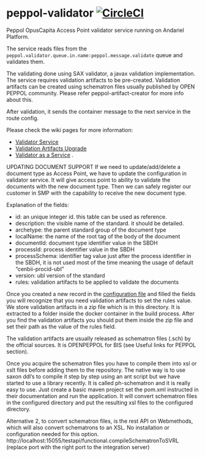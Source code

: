 # peppol-validator [![CircleCI](https://circleci.com/gh/OpusCapita/peppol-validator.svg?style=svg)](https://circleci.com/gh/OpusCapita/peppol-validator)

Peppol OpusCapita Access Point validator service running on Andariel Platform.

The service reads files from the `peppol.validator.queue.in.name:peppol.message.validate` queue and validates them. 

The validating done using SAX validator, a javax validation implementation. The service requires validation artifacts to be pre-created. Validation artifacts can be created using schematron files usually published by OPEN PEPPOL community. Please refer peppol-artifact-creator for more info about this.

After validation, it sends the container message to the next service in the route config.

Please check the wiki pages for more information:
* [Validator Service](https://opuscapita.atlassian.net/wiki/spaces/IIPEP/pages/107806873/New+Peppol+solution+modules+description#NewPeppolsolutionmodulesdescription-validator)
* [Validation Artifacts Upgrade](https://opuscapita.atlassian.net/wiki/spaces/IIPEP/pages/107806896/Upgrade+of+validation+artifacts)
* [Validator as a Service](https://opuscapita.atlassian.net/wiki/spaces/IIPEP/pages/107806913/Validator+as+a+Service)
.

UPDATING DOCUMENT SUPPORT
If we need to update/add/delete a document type as Access Point, we have to update the configuration in validator service. It will give access point to ability to validate the documents with the new document type. Then we can safely register our customer in SMP with the capability to receive the new document type. 

Explanation of the fields:

* id: an unique integer id. this table can be used as reference.
* description: the visible name of the standard. it should be detailed.
* archetype: the parent standard group of the document type
* localName: the name of the root tag of the body of the document
* documentId: document type identifier value in the SBDH
* processId: process identifier value in the SBDH
* processSchema: identifier tag value just after the process identifier in the SBDH, it is not used most of the time meaning the usage of default “cenbii-procid-ubl”
* version: ubl version of the standard
* rules: validation artifacts to be applied to validate the documents

Once you created a new record in the [configuration file](https://github.com/OpusCapita/peppol-validator/blob/master/src/main/resources/application-validating.yml) and filled the fields you will recognize that you need validation artifacts to set the rules value. We store validation artifacts in a zip file which is in this directory. It is extracted to a folder inside the docker container in the build process. After you find the validation artifacts you should put them inside the zip file and set their path as the value of the rules field.

The validation artifacts are usually released as schematron files (.sch) by the official sources. It is OPENPEPPOL for BIS (see Useful links for PEPPOL section).

Once you acquire the schematron files you have to compile them into xsl or xslt files before adding them to the repository. The native way is to use saxon ddl’s to compile it step by step using an ant script but we have started to use a library recently. It is called ph-schematron and it is really easy to use. Just create a basic maven project set the pom.xml instructed in their documentation and run the application. It will convert schematron files in the configured directory and put the resulting xsl files to the configured directory. 

Alternative 2, to convert schematron files, is the rest API on Webmethods, which will also convert schematrons to an XSL.  No installation or configuration needed for this option. http://localhost:15055/testapi/functional.compileSchematronToSVRL  (replace port with the right port to the integration server)
